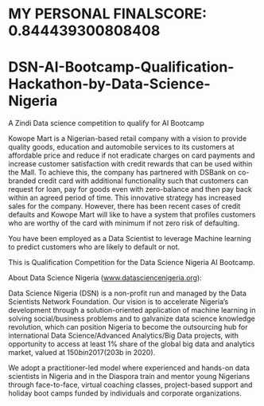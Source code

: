 # MY PERSONAL FINALSCORE: 0.844439300808408

# DSN-AI-Bootcamp-Qualification-Hackathon-by-Data-Science-Nigeria
A Zindi Data science competition to qualify for AI Bootcamp


Kowope Mart is a Nigerian-based retail company with a vision to provide quality goods, education and automobile services to its customers at affordable price and reduce if not eradicate charges on card payments and increase customer satisfaction with credit rewards that can be used within the Mall. To achieve this, the company has partnered with DSBank on co-branded credit card with additional functionality such that customers can request for loan, pay for goods even with zero-balance and then pay back within an agreed period of time. This innovative strategy has increased sales for the company. However, there has been recent cases of credit defaults and Kowope Mart will like to have a system that profiles customers who are worthy of the card with minimum if not zero risk of defaulting.

You have been employed as a Data Scientist to leverage Machine learning to predict customers who are likely to default or not.

This is Qualification Competition for the Data Science Nigeria AI Bootcamp.

About Data Science Nigeria (www.datasciencenigeria.org):


Data Science Nigeria (DSN) is a non-profit run and managed by the Data Scientists Network Foundation. Our vision is to accelerate Nigeria’s development through a solution-oriented application of machine learning in solving social/business problems and to galvanize data science knowledge revolution, which can position Nigeria to become the outsourcing hub for international Data Science/Advanced Analytics/Big Data projects, with opportunity to access at least 1% share of the global big data and analytics market, valued at $150b in 2017 ($203b in 2020).

We adopt a practitioner-led model where experienced and hands-on data scientists in Nigeria and in the Diaspora train and mentor young Nigerians through face-to-face, virtual coaching classes, project-based support and holiday boot camps funded by individuals and corporate organizations.
